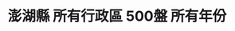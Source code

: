 ---
title: "澎湖縣 所有行政區 500盤 所有年份"
keywords:
  - 美食競賽
  - 台灣美食
  - 美食精選
datePublished: "2025-06-30"
dateModified: "2025-07-01"
city: "澎湖縣"
district: "所有行政區"
award: "500盤"
year: "所有年份"
page: 1
count: 1

restaurants:
  - name: "花菜干人文懷舊餐廳"
    address: "澎湖縣馬公市新店路4之2號"
    phone: "069213695"
    geo: "23.564301708691275, 119.58666397848393"
    google_map: "https://maps.app.goo.gl/2CtmbyhaTtodR4Wu7"
    footinder: "https://footinder.com.tw/%e6%be%8e%e6%b9%96%e7%b8%a3%e9%a6%ac%e5%85%ac%e5%b8%82/362189/"
    official: "https://www.facebook.com/chenxinchenyi0118/"
    award:
    - name: "500盤"
      year: "2024"
---